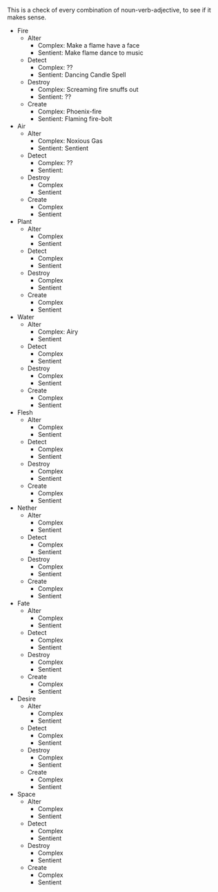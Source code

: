 
This is a check of every combination of noun-verb-adjective, to see if it makes sense.

- Fire
    * Alter
        - Complex: Make a flame have a face
        - Sentient: Make flame dance to music
    * Detect
        - Complex: ??
        - Sentient: Dancing Candle Spell
    * Destroy
        - Complex: Screaming fire snuffs out
        - Sentient: ??
    * Create
        - Complex: Phoenix-fire
        - Sentient: Flaming fire-bolt
- Air
    * Alter
        - Complex: Noxious Gas
        - Sentient: Sentient 
    * Detect
        - Complex: ??
        - Sentient: 
    * Destroy
        - Complex
        - Sentient
    * Create
        - Complex
        - Sentient
- Plant
    * Alter
        - Complex
        - Sentient
    * Detect
        - Complex
        - Sentient
    * Destroy
        - Complex
        - Sentient
    * Create
        - Complex
        - Sentient
- Water
    * Alter
        - Complex: Airy
        - Sentient
    * Detect
        - Complex
        - Sentient
    * Destroy
        - Complex
        - Sentient
    * Create
        - Complex
        - Sentient
- Flesh
    * Alter
        - Complex
        - Sentient
    * Detect
        - Complex
        - Sentient
    * Destroy
        - Complex
        - Sentient
    * Create
        - Complex
        - Sentient
- Nether
    * Alter
        - Complex
        - Sentient
    * Detect
        - Complex
        - Sentient
    * Destroy
        - Complex
        - Sentient
    * Create
        - Complex
        - Sentient
- Fate
    * Alter
        - Complex
        - Sentient
    * Detect
        - Complex
        - Sentient
    * Destroy
        - Complex
        - Sentient
    * Create
        - Complex
        - Sentient
- Desire
    * Alter
        - Complex
        - Sentient
    * Detect
        - Complex
        - Sentient
    * Destroy
        - Complex
        - Sentient
    * Create
        - Complex
        - Sentient
- Space
    * Alter
        - Complex
        - Sentient
    * Detect
        - Complex
        - Sentient
    * Destroy
        - Complex
        - Sentient
    * Create
        - Complex
        - Sentient



